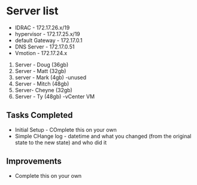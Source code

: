 # Server list

- IDRAC - 172.17.26.x/19
- hypervisor - 172.17.25.x/19
- default Gateway - 172.17.0.1
- DNS Server - 172.17.0.51
- Vmotion - 172.17.24.x

1. Server - Doug (36gb)
2. Server - Matt (32gb)
3. server - Mark (4gb) -unused
4. Server - Mitch (48gb)
5. Server- Cheyne (32gb)
6. Server - Ty (48gb) -vCenter VM

## Tasks Completed 
- Initial Setup - COmplete this on your own
- Simple CHange log - datetime and what you changed (from the original state to the new state) and who did it

## Improvements 
  - Complete this on your own
